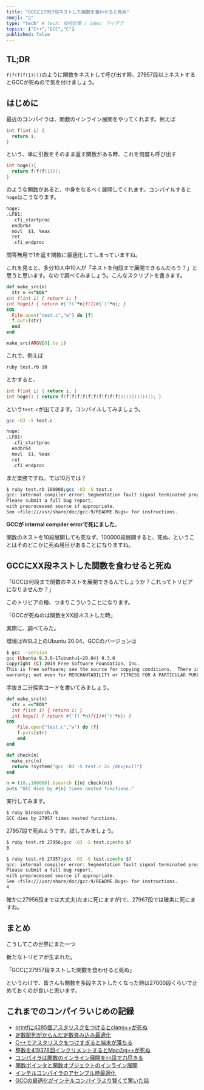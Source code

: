 ```yaml
---
title: "GCCに27957段ネストした関数を食わせると死ぬ"
emoji: "🤖"
type: "tech" # tech: 技術記事 / idea: アイデア
topics: ["C++","GCC","C"]
published: false
---
```


## TL;DR

`f(f(f(f(1))))`のように関数をネストして呼び出す時、27957段以上ネストするとGCCが死ぬので気を付けましょう。

## はじめに

最近のコンパイラは、関数のインライン展開をやってくれます。例えば

```cpp
int f(int i) {
  return i;
}
```

という、単に引数をそのまま返す関数がある時、これを何度も呼び出す

```cpp
int hoge(){
  return f(f(f(1)));
}
```

のような関数があると、中身をなるべく展開してくれます。コンパイルすると`hoge`はこうなります。

```txt
hoge:
.LFB1:
  .cfi_startproc
  endbr64
  movl  $1, %eax
  ret
  .cfi_endproc
```

問答無用で1を返す関数に最適化してしまっていますね。

これを見ると、多分10人中10人が「ネストを何段まで展開できるんだろう？」と思うと思います。なので調べてみましょう。こんなスクリプトを書きます。

```rb
def make_src(n)
  str = <<"EOS"
int f(int i) { return i; }
int hoge() { return #{'f('*n}f(1)#{')'*n}; }
EOS
  File.open("test.c","w") do |f|
  f.puts(str)
  end
end

make_src(ARGV[0].to_i)
```

これで、例えば

```sh
ruby test.rb 10
```

とかすると、

```cpp
int f(int i) { return i; }
int hoge() { return f(f(f(f(f(f(f(f(f(f(f(1))))))))))); }
```

という`test.c`が出てきます。コンパイルしてみましょう。

```sh
gcc -O3 -S test.c
```

```txt
hoge:
.LFB1:
  .cfi_startproc
  endbr64
  movl  $1, %eax
  ret
  .cfi_endproc
```

まだ楽勝ですね。では10万では？

```sh
$ ruby test.rb 100000;gcc -O3 -S test.c
gcc: internal compiler error: Segmentation fault signal terminated program cc1
Please submit a full bug report,
with preprocessed source if appropriate.
See <file:///usr/share/doc/gcc-9/README.Bugs> for instructions.
```

**GCCが internal compiler errorで死にました**。

関数のネストを10段展開しても死なず、100000段展開すると、死ぬ、ということはそのどこかに死ぬ境目があることになりますね。

## GCCにXX段ネストした関数を食わせると死ぬ

「GCCは何段まで関数のネストを展開できるんでしょうか？これってトリビアになりませんか？」

このトリビアの種、つまりこういうことになります。

「GCCが死ぬのは関数をXX段ネストした時」

実際に、調べてみた。

環境はWSL2上のUbuntu 20.04、GCCのバージョンは

```sh
$ gcc --version
gcc (Ubuntu 9.3.0-17ubuntu1~20.04) 9.3.0
Copyright (C) 2019 Free Software Foundation, Inc.
This is free software; see the source for copying conditions.  There is NO
warranty; not even for MERCHANTABILITY or FITNESS FOR A PARTICULAR PURPOSE.
```

手抜き二分探索コードを書いてみましょう。

```rb
def make_src(n)
  str = <<"EOS"
  int f(int i) { return i; }
  int hoge() { return #{'f('*n}f(1)#{')'*n}; }
EOS
    File.open("test.c","w") do |f|
    f.puts(str)
    end
end

def check(n)
  make_src(n)
  return !system("gcc -O3 -S test.c 2> /dev/null")
end

n = (10..100000).bsearch {|n| check(n)}
puts "GCC dies by #{n} times nested functions."
```

実行してみます。

```sh
$ ruby binsearch.rb
GCC dies by 27957 times nested functions.
```

27957段で死ぬようです。試してみましょう。

```sh
$ ruby test.rb 27956;gcc -O3 -S test.c;echo $?
0

$ ruby test.rb 27957;gcc -O3 -S test.c;echo $?
gcc: internal compiler error: Segmentation fault signal terminated program cc1
Please submit a full bug report,
with preprocessed source if appropriate.
See <file:///usr/share/doc/gcc-9/README.Bugs> for instructions.
4
```

確かに27956段までは大丈夫(たまに死にますが)で、27967段では確実に死にますね。

## まとめ

こうしてこの世界にまた一つ

新たなトリビアが生まれた。

「GCCに27957段ネストした関数を食わせると死ぬ」

というわけで、皆さんも関数を多段ネストしたくなった時は27000段くらいで止めておくのが良いと思います。

## これまでのコンパイラいじめの記録

* [printfに4285個アスタリスクをつけるとclang++が死ぬ](https://qiita.com/kaityo256/items/84d8ba352009e3a0fe42)
* [定数配列がからんだ定数畳み込み最適化](https://qiita.com/kaityo256/items/bf9712559c9cd2ce4e2c)
* [C++でアスタリスクをつけすぎると端末が落ちる](https://qiita.com/kaityo256/items/d54439246edc1cc58121)
* [整数を419378回インクリメントするとMacのg++が死ぬ](https://qiita.com/kaityo256/items/6b5715b213e955d44f55)
* [コンパイラは関数のインライン展開を☓☓段で力尽きる](https://qiita.com/kaityo256/items/b4dc66c92338c0b92552)
* [関数ポインタと関数オブジェクトのインライン展開](https://qiita.com/kaityo256/items/5911d50c274465e19cf6)
* [インテルコンパイラのアセンブル時最適化](https://qiita.com/kaityo256/items/e7b05eb9c2bfbbd434a7)
* [GCCの最適化がインテルコンパイラより賢くて驚いた話](https://qiita.com/kaityo256/items/72c1bf93a210e450308c)